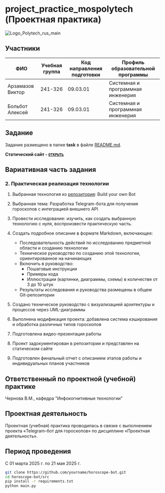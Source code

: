 # project_practice_mospolytech (Проектная практика)

![Logo_Polytech_rus_main](https://github.com/user-attachments/assets/cbce0172-414f-45ed-8f35-0f10ea5af6ee)

## Участники

| ФИО | Учебная группа | Код направления подготовки | Профиль образовательной программы |
|-|-|-|-|
| Арзамазов Виктор | 241-326 | 09.03.01 | Системная и программная инженерия |
| Больбот Алексей | 241-326 | 09.03.01 | Системная и программная инженерия |

## Задание
Задание размещено в папке **task** в файле [README.md](task/README.md).

**Статический сайт - [`ОТКРЫТЬ`](https://ask3la.github.io/Project-Practice/site/index.html)**

## Вариативная часть задания
### 2. Практическая реализация технологии
1. Выбранная технология из [репозитория](https://github.com/codecrafters-io/build-your-own-x): Build your own Bot
2. Выбранная тема: Разработка Telegram-бота для получения гороскопов с интеграцией внешнего API
3. Провести исследование: изучить, как создать выбранную технологию с нуля, воспроизвести практическую часть.
4. Создать подробное описание в формате Markdown, включающее:
   - Последовательность действий по исследованию предметной области и созданию технологии
   - Техническое руководство по созданию этой технологии, ориентированное на начинающих
   - Включить в руководство:
     + Пошаговые инструкции
     + Примеры кода
     + Иллюстрации (картинки, диаграммы, схемы) в количестве от 3 до 10 штук
   - Результаты исследования и руководства размещены в общем Git-репозитории

5. Создано техническое руководство с визуализацией архитектуры и процессов через UML-диаграммы
6. Выполнена модификация проекта: добавлена система кэширования и обработка различных типов гороскопов
7. Подготовлена видео-презентация работы
8. Проект задокументирован в репозитории и представлен на статическом сайте
9. Подготовлен финальный отчет с описанием этапов работы и индивидуальных планов участников

## Ответственный по проектной (учебной) практике

Чернова В.М., кафедра "Инфокогнитивные технологии"

## Проектная деятельность

Проектная (учебная) практика проводилась в связке с выполнением проекта «Telegram-бот для гороскопов» по дисциплине «Проектная деятельность».

## Период проведения

С 01 марта 2025 г. по 21 мая 2025 г.

```bash
git clone https://github.com/yourname/horoscope-bot.git
cd horoscope-bot/src
pip install -r requirements.txt
python main.py
```
